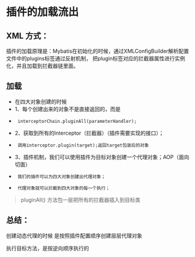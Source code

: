 # 插件的加载流出

## XML 方式：

插件的加载原理是：Mybatis在初始化的时候，通过XMLConfigBuilder解析配置文件中的plugins标签通过反射机制， 把plugin标签对应的拦截器属性进行实例化，并且加载到拦截器链里面。

## 加载

* 在四大对象创建的时候
* 1、每个创建出来的对象不是直接返回的，而是
*      interceptorChain.pluginAll(parameterHandler);
* 2、获取到所有的Interceptor（拦截器）（插件需要实现的接口）；
*      调用interceptor.plugin(target);返回target包装后的对象
* 3、插件机制，我们可以使用插件为目标对象创建一个代理对象；AOP（面向切面）
*      我们的插件可以为四大对象创建出代理对象；
*      代理对象就可以拦截到四大对象的每一个执行；

> pluginAll() 方法包一层把所有的拦截器插入到目标类

## 总结：

创建动态代理的时候 是按照插件配置顺序创建层层代理对象

执行目标方法，是按逆向顺序执行的